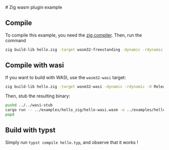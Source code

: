 # Zig wasm plugin example

## Compile

To compile this example, you need the [zig compiler](https://ziglang.org/learn/getting-started/#installing-zig). Then, run the command

```sh
zig build-lib hello.zig -target wasm32-freestanding -dynamic -rdynamic -O ReleaseSmall
```

## Compile with wasi

If you want to build with WASI, use the `wasm32-wasi` target:

```sh
zig build-lib hello.zig -target wasm32-wasi -dynamic -rdynamic -O ReleaseSmall -femit-bin=hello-wasi.wasm
```

Then, stub the resulting binary:

```sh
pushd ../../wasi-stub
cargo run -- ../examples/hello_zig/hello-wasi.wasm -o ../examples/hello_zig/hello-wasi.wasm
popd
```

## Build with typst

Simply run `typst compile hello.typ`, and observe that it works !
